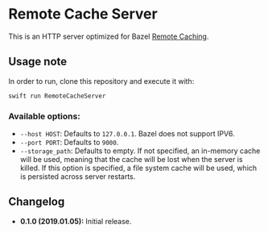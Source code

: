 # Remote Cache Server

This is an HTTP server optimized for Bazel
[Remote Caching](https://docs.bazel.build/versions/master/remote-caching.html).

## Usage note

In order to run, clone this repository and execute it with:
```
swift run RemoteCacheServer
```

### Available options:
* `--host HOST`: Defaults to `127.0.0.1`. Bazel does not support IPV6.
* `--port PORT`: Defaults to `9000`.
* `--storage_path`: Defaults to empty. If not specified, an in-memory cache will be used,
  meaning that the cache will be lost when the server is killed. If this option is specified,
  a file system cache will be used, which is persisted across server restarts.

## Changelog

* **0.1.0 (2019.01.05):** Initial release.
